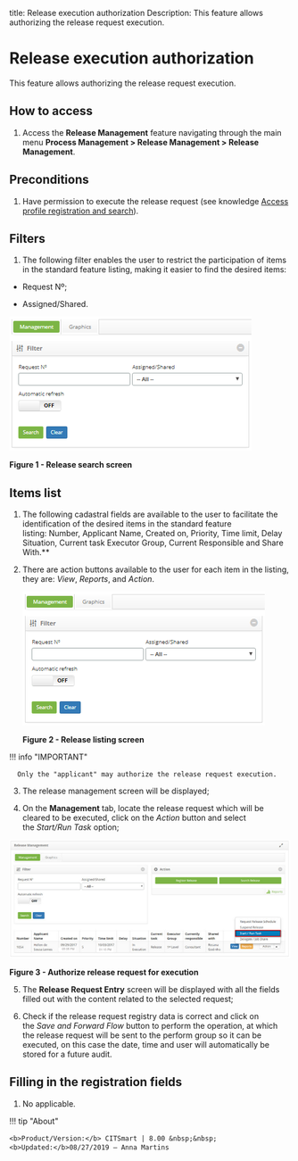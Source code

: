 title: Release execution authorization
Description: This feature allows authorizing the release request execution.

# Release execution authorization

This feature allows authorizing the release request execution.

How to access
-------------

1.  Access the **Release Management** feature navigating through the main
    menu **Process Management > Release Management > Release
    Management**.

Preconditions
-------------

1.  Have permission to execute the release request (see knowledge [Access
    profile registration and search][1]).

Filters
-------

1.  The following filter enables the user to restrict the participation of items
    in the standard feature listing, making it easier to find the desired items:

-   Request Nº;

-   Assigned/Shared.

![figure](images/execute-1.png)

**Figure 1 - Release search screen**

Items list
----------

1.  The following cadastral fields are available to the user to facilitate the
    identification of the desired items in the standard feature
    listing: Number, Applicant Name, Created on, Priority, Time limit, Delay
    Situation, Current task Executor Group, Current Responsible and Share
    With.**

2.  There are action buttons available to the user for each item in the listing,
    they are: *View*, *Reports*, and *Action*.

    ![figure](images/execute-1.png)
 
    **Figure 2 - Release listing screen**

   !!! info "IMPORTANT"

      Only the "applicant" may authorize the release request execution.

3.  The release management screen will be displayed;

4.  On the **Management** tab, locate the release request which will be cleared
    to be executed, click on the *Action* button and select the *Start/Run
    Task* option;

   ![figure](images/execute-3.png)
   
   **Figure 3 - Authorize release request for execution**

5.  The **Release Request Entry** screen will be displayed with all the fields
    filled out with the content related to the selected request;

6.  Check if the release request registry data is correct and click on the *Save
    and Forward Flow* button to perform the operation, at which the release
    request will be sent to the perform group so it can be executed, on this
    case the date, time and user will automatically be stored for a future
    audit.

Filling in the registration fields
----------------------------------

1.  No applicable.


[1]:/en-us/citsmart-platform-7/initial-settings/access-settings/profile/user-profile.html

!!! tip "About"

    <b>Product/Version:</b> CITSmart | 8.00 &nbsp;&nbsp;
    <b>Updated:</b>08/27/2019 – Anna Martins

